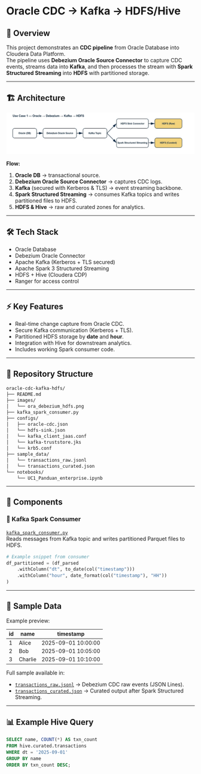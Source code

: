 # Oracle CDC → Kafka → HDFS/Hive

## 📖 Overview
This project demonstrates an **CDC pipeline** from Oracle Database into Cloudera Data Platform.  
The pipeline uses **Debezium Oracle Source Connector** to capture CDC events, streams data into **Kafka**, and then processes the stream with **Spark Structured Streaming** into **HDFS** with partitioned storage.

---

## 🏗 Architecture
<img src="image/ora_debezium_hdfs.jpg" alt="Oracle CDC to Kafka to HDFS Pipeline" width="750"/>

**Flow:**
1. **Oracle DB** → transactional source.  
2. **Debezium Oracle Source Connector** → captures CDC logs.  
3. **Kafka** (secured with Kerberos & TLS) → event streaming backbone.  
4. **Spark Structured Streaming** → consumes Kafka topics and writes partitioned files to HDFS.  
5. **HDFS & Hive** → raw and curated zones for analytics.  

---

## 🛠 Tech Stack
- Oracle Database  
- Debezium Oracle Connector  
- Apache Kafka (Kerberos + TLS secured)  
- Apache Spark 3 Structured Streaming  
- HDFS + Hive (Cloudera CDP)  
- Ranger for access control  

---

## ⚡ Key Features
- Real-time change capture from Oracle CDC.  
- Secure Kafka communication (Kerberos + TLS).  
- Partitioned HDFS storage by **date** and **hour**.  
- Integration with Hive for downstream analytics.  
- Includes working Spark consumer code.  

---

## 📂 Repository Structure
```text
oracle-cdc-kafka-hdfs/
├── README.md
├── images/
│   └── ora_debezium_hdfs.png
├── kafka_spark_consumer.py
├── configs/
│   ├── oracle-cdc.json
│   └── hdfs-sink.json
│   └── kafka_client_jaas.conf
│   └── kafka-truststore.jks
│   └── krb5.conf
├── sample_data/
│   └── transactions_raw.jsonl
│   └── transactions_curated.json
└── notebooks/
    └── UC1_Panduan_enterprise.ipynb
```

---

## 🚀 Components

### 🔹 Kafka Spark Consumer
[`kafka_spark_consumer.py`](kafka_spark_consumer.py)  
Reads messages from Kafka topic and writes partitioned Parquet files to HDFS.  

```python
# Example snippet from consumer
df_partitioned = (df_parsed
    .withColumn("dt", to_date(col("timestamp")))
    .withColumn("hour", date_format(col("timestamp"), "HH"))
)
```
---

## 🔹 Sample Data

Example preview:

| id | name    | timestamp           |
|----|---------|---------------------|
| 1  | Alice   | 2025-09-01 10:00:00 |
| 2  | Bob     | 2025-09-01 10:05:00 |
| 3  | Charlie | 2025-09-01 10:10:00 |

Full sample available in:
- [`transactions_raw.jsonl`](sample_data/transactions_raw.jsonl) → Debezium CDC raw events (JSON Lines).
- [`transactions_curated.json`](sample_data/transactions_curated.json) → Curated output after Spark Structured Streaming.


---

## 📊 Example Hive Query
```sql
SELECT name, COUNT(*) AS txn_count
FROM hive.curated.transactions
WHERE dt = '2025-09-01'
GROUP BY name
ORDER BY txn_count DESC;
```

